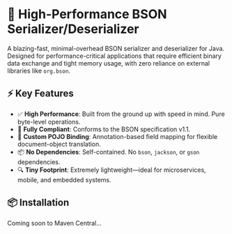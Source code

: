 # 🚀 High-Performance BSON Serializer/Deserializer

A blazing-fast, minimal-overhead BSON serializer and deserializer for Java. Designed for performance-critical applications that require efficient binary data exchange and tight memory usage, with zero reliance on external libraries like `org.bson`.

## ⚡ Key Features

- ✅ **High Performance**: Built from the ground up with speed in mind. Pure byte-level operations.
- 🧩 **Fully Compliant**: Conforms to the BSON specification v1.1.
- 🔧 **Custom POJO Binding**: Annotation-based field mapping for flexible document-object translation.
- 📦 **No Dependencies**: Self-contained. No `bson`, `jackson`, or `gson` dependencies.
- 🔍 **Tiny Footprint**: Extremely lightweight—ideal for microservices, mobile, and embedded systems.

## 📦 Installation

Coming soon to Maven Central...
